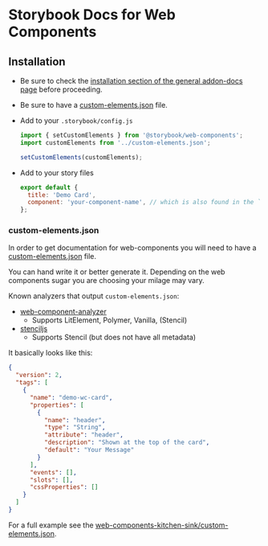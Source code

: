 # Storybook Docs for Web Components

## Installation

- Be sure to check the [installation section of the general addon-docs page](../README.md) before proceeding.
- Be sure to have a [custom-elements.json](./#custom-elementsjson) file.
- Add to your `.storybook/config.js`

  ```js
  import { setCustomElements } from '@storybook/web-components';
  import customElements from '../custom-elements.json';

  setCustomElements(customElements);
  ```

- Add to your story files

  ```js
  export default {
    title: 'Demo Card',
    component: 'your-component-name', // which is also found in the `custom-elements.json`
  };
  ```

### custom-elements.json

In order to get documentation for web-components you will need to have a [custom-elements.json](https://github.com/webcomponents/custom-elements-json) file.

You can hand write it or better generate it. Depending on the web components sugar you are choosing your milage may vary.

Known analyzers that output `custom-elements.json`:

- [web-component-analyzer](https://github.com/runem/web-component-analyzer)
  - Supports LitElement, Polymer, Vanilla, (Stencil)
- [stenciljs](https://stenciljs.com/)
  - Supports Stencil (but does not have all metadata)

It basically looks like this:

```json
{
  "version": 2,
  "tags": [
    {
      "name": "demo-wc-card",
      "properties": [
        {
          "name": "header",
          "type": "String",
          "attribute": "header",
          "description": "Shown at the top of the card",
          "default": "Your Message"
        }
      ],
      "events": [],
      "slots": [],
      "cssProperties": []
    }
  ]
}
```

For a full example see the [web-components-kitchen-sink/custom-elements.json](../../../examples/web-components-kitchen-sink/custom-elements.json).

